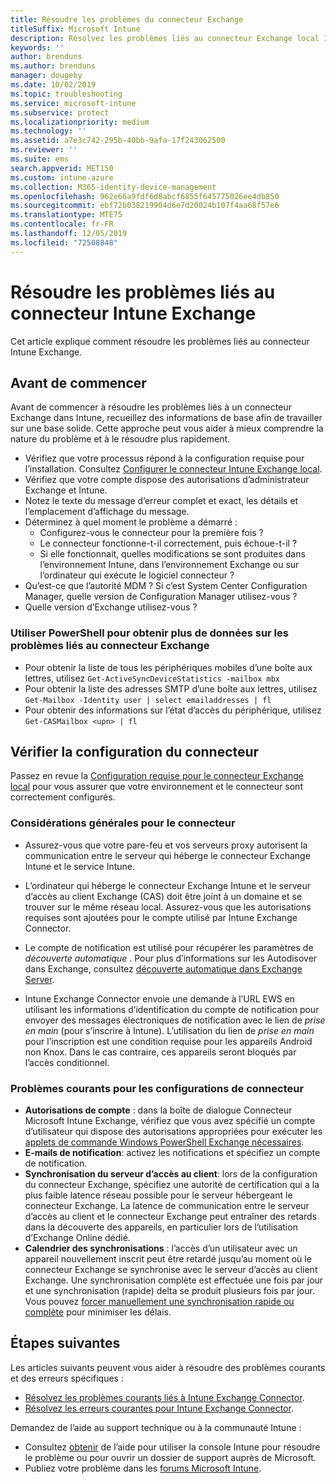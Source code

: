 ```yaml
---
title: Résoudre les problèmes du connecteur Exchange
titleSuffix: Microsoft Intune
description: Résolvez les problèmes liés au connecteur Exchange local Intune.
keywords: ''
author: brenduns
ms.author: brenduns
manager: dougeby
ms.date: 10/02/2019
ms.topic: troubleshooting
ms.service: microsoft-intune
ms.subservice: protect
ms.localizationpriority: medium
ms.technology: ''
ms.assetid: a7e3c742-295b-40bb-9afa-17f243062500
ms.reviewer: ''
ms.suite: ems
search.appverid: MET150
ms.custom: intune-azure
ms.collection: M365-identity-device-management
ms.openlocfilehash: 962e66a9fdf6d8abcf6855f645775026ee4db850
ms.sourcegitcommit: ebf72b038219904d6e7d20024b107f4aa68f57e6
ms.translationtype: MTE75
ms.contentlocale: fr-FR
ms.lasthandoff: 12/05/2019
ms.locfileid: "72508848"
---
```

# <a name="troubleshoot-the-intune-exchange-connector"></a>Résoudre les problèmes liés au connecteur Intune Exchange

Cet article explique comment résoudre les problèmes liés au connecteur Intune Exchange.

## <a name="before-you-start"></a>Avant de commencer

Avant de commencer à résoudre les problèmes liés à un connecteur Exchange dans Intune, recueillez des informations de base afin de travailler sur une base solide. Cette approche peut vous aider à mieux comprendre la nature du problème et à le résoudre plus rapidement.

- Vérifiez que votre processus répond à la configuration requise pour l’installation. Consultez [Configurer le connecteur Intune Exchange local](exchange-connector-install.md).
- Vérifiez que votre compte dispose des autorisations d’administrateur Exchange et Intune.
- Notez le texte du message d’erreur complet et exact, les détails et l’emplacement d’affichage du message.
- Déterminez à quel moment le problème a démarré : 
  - Configurez-vous le connecteur pour la première fois ? 
  - Le connecteur fonctionne-t-il correctement, puis échoue-t-il ?
  - Si elle fonctionnait, quelles modifications se sont produites dans l’environnement Intune, dans l’environnement Exchange ou sur l’ordinateur qui exécute le logiciel connecteur ?
- Qu’est-ce que l’autorité MDM ? Si c’est System Center Configuration Manager, quelle version de Configuration Manager utilisez-vous ?
- Quelle version d’Exchange utilisez-vous ?

### <a name="use-powershell-to-get-more-data-on-exchange-connector-issues"></a>Utiliser PowerShell pour obtenir plus de données sur les problèmes liés au connecteur Exchange

- Pour obtenir la liste de tous les périphériques mobiles d’une boîte aux lettres, utilisez `Get-ActiveSyncDeviceStatistics -mailbox mbx`
- Pour obtenir la liste des adresses SMTP d’une boîte aux lettres, utilisez `Get-Mailbox -Identity user | select emailaddresses | fl`
- Pour obtenir des informations sur l’état d’accès du périphérique, utilisez `Get-CASMailbox <upn> | fl`

## <a name="review-the-connector-configuration"></a>Vérifier la configuration du connecteur

Passez en revue la [Configuration requise pour le connecteur Exchange local](exchange-connector-install.md#intune-exchange-connector-requirements) pour vous assurer que votre environnement et le connecteur sont correctement configurés. 

### <a name="general-considerations-for-the-connector"></a>Considérations générales pour le connecteur

- Assurez-vous que votre pare-feu et vos serveurs proxy autorisent la communication entre le serveur qui héberge le connecteur Exchange Intune et le service Intune.

- L’ordinateur qui héberge le connecteur Exchange Intune et le serveur d’accès au client Exchange (CAS) doit être joint à un domaine et se trouver sur le même réseau local. Assurez-vous que les autorisations requises sont ajoutées pour le compte utilisé par Intune Exchange Connector.

- Le compte de notification est utilisé pour récupérer les paramètres de *découverte automatique* . Pour plus d’informations sur les Autodisover dans Exchange, consultez [découverte automatique dans Exchange Server](https://docs.microsoft.com/exchange/architecture/client-access/autodiscover?view=exchserver-2016).

- Intune Exchange Connector envoie une demande à l’URL EWS en utilisant les informations d’identification du compte de notification pour envoyer des messages électroniques de notification avec le lien de *prise en main* (pour s’inscrire à Intune). L’utilisation du lien de *prise en main* pour l’inscription est une condition requise pour les appareils Android non Knox. Dans le cas contraire, ces appareils seront bloqués par l’accès conditionnel.

### <a name="common-issues-for-connector-configurations"></a>Problèmes courants pour les configurations de connecteur

- **Autorisations de compte** : dans la boîte de dialogue Connecteur Microsoft Intune Exchange, vérifiez que vous avez spécifié un compte d’utilisateur qui dispose des autorisations appropriées pour exécuter les [applets de commande Windows PowerShell Exchange nécessaires](exchange-connector-install.md#exchange-cmdlet-requirements).
- **E-mails de notification**: activez les notifications et spécifiez un compte de notification.
- **Synchronisation du serveur d’accès au client**: lors de la configuration du connecteur Exchange, spécifiez une autorité de certification qui a la plus faible latence réseau possible pour le serveur hébergeant le connecteur Exchange. La latence de communication entre le serveur d’accès au client et le connecteur Exchange peut entraîner des retards dans la découverte des appareils, en particulier lors de l’utilisation d’Exchange Online dédié.
- **Calendrier des synchronisations** : l’accès d’un utilisateur avec un appareil nouvellement inscrit peut être retardé jusqu’au moment où le connecteur Exchange se synchronise avec le serveur d’accès au client Exchange. Une synchronisation complète est effectuée une fois par jour et une synchronisation (rapide) delta se produit plusieurs fois par jour. Vous pouvez [forcer manuellement une synchronisation rapide ou complète](exchange-connector-install.md#manually-force-a-quick-sync-or-full-sync) pour minimiser les délais.

## <a name="next-steps"></a>Étapes suivantes
Les articles suivants peuvent vous aider à résoudre des problèmes courants et des erreurs spécifiques :

- [Résolvez les problèmes courants liés à Intune Exchange Connector](troubleshoot-exchange-connector-common-problems.md).
- [Résolvez les erreurs courantes pour Intune Exchange Connector](troubleshoot-exchange-connector-common-errors.md).

Demandez de l’aide au support technique ou à la communauté Intune :

- Consultez [obtenir](../fundamentals/get-support.md) de l’aide pour utiliser la console Intune pour résoudre le problème ou pour ouvrir un dossier de support auprès de Microsoft. 
- Publiez votre problème dans les [forums Microsoft Intune](https://social.technet.microsoft.com/Forums/en-US/home?forum=microsoftintuneprod).  

